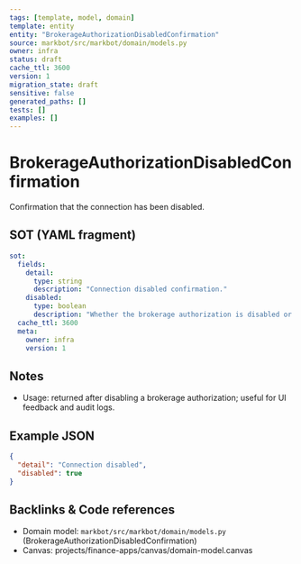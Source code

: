 ```yaml
---
tags: [template, model, domain]
template: entity
entity: "BrokerageAuthorizationDisabledConfirmation"
source: markbot/src/markbot/domain/models.py
owner: infra
status: draft
cache_ttl: 3600
version: 1
migration_state: draft
sensitive: false
generated_paths: []
tests: []
examples: []
---
```


# BrokerageAuthorizationDisabledConfirmation

Confirmation that the connection has been disabled.

## SOT (YAML fragment)
```yaml
sot:
  fields:
    detail:
      type: string
      description: "Connection disabled confirmation."
    disabled:
      type: boolean
      description: "Whether the brokerage authorization is disabled or not."
  cache_ttl: 3600
  meta:
    owner: infra
    version: 1
```

## Notes
- Usage: returned after disabling a brokerage authorization; useful for UI feedback and audit logs.

## Example JSON
```json
{
  "detail": "Connection disabled",
  "disabled": true
}
```

## Backlinks & Code references
- Domain model: `markbot/src/markbot/domain/models.py` (BrokerageAuthorizationDisabledConfirmation)
- Canvas: projects/finance-apps/canvas/domain-model.canvas